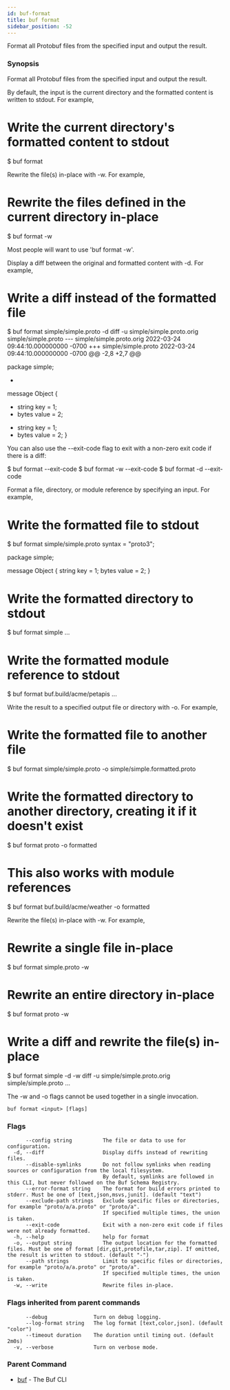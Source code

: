 ```yaml
---
id: buf-format
title: buf format
sidebar_position: -52
---
```

Format all Protobuf files from the specified input and output the result.

### Synopsis

Format all Protobuf files from the specified input and output the result.

By default, the input is the current directory and the formatted content is written to stdout. For example,

# Write the current directory&#39;s formatted content to stdout
$ buf format

Rewrite the file(s) in-place with -w. For example,

# Rewrite the files defined in the current directory in-place
$ buf format -w

Most people will want to use &#39;buf format -w&#39;.

Display a diff between the original and formatted content with -d. For example,

# Write a diff instead of the formatted file
$ buf format simple/simple.proto -d
diff -u simple/simple.proto.orig simple/simple.proto
--- simple/simple.proto.orig	2022-03-24 09:44:10.000000000 -0700
+++ simple/simple.proto	2022-03-24 09:44:10.000000000 -0700
@@ -2,8 +2,7 @@

 package simple;

-
 message Object {
-    string key = 1;
-   bytes value = 2;
+  string key = 1;
+  bytes value = 2;
 }

You can also use the --exit-code flag to exit with a non-zero exit code if there is a diff:

$ buf format --exit-code
$ buf format -w --exit-code
$ buf format -d --exit-code

Format a file, directory, or module reference by specifying an input. For example,

# Write the formatted file to stdout
$ buf format simple/simple.proto
syntax = &#34;proto3&#34;;

package simple;

message Object {
  string key = 1;
  bytes value = 2;
}

# Write the formatted directory to stdout
$ buf format simple
...

# Write the formatted module reference to stdout
$ buf format buf.build/acme/petapis
...

Write the result to a specified output file or directory with -o. For example,

# Write the formatted file to another file
$ buf format simple/simple.proto -o simple/simple.formatted.proto

# Write the formatted directory to another directory, creating it if it doesn&#39;t exist
$ buf format proto -o formatted

# This also works with module references
$ buf format buf.build/acme/weather -o formatted

Rewrite the file(s) in-place with -w. For example,

# Rewrite a single file in-place
$ buf format simple.proto -w

# Rewrite an entire directory in-place
$ buf format proto -w

# Write a diff and rewrite the file(s) in-place
$ buf format simple -d -w
diff -u simple/simple.proto.orig simple/simple.proto
...

The -w and -o flags cannot be used together in a single invocation.

```
buf format <input> [flags]
```

### Flags

```
      --config string          The file or data to use for configuration.
  -d, --diff                   Display diffs instead of rewriting files.
      --disable-symlinks       Do not follow symlinks when reading sources or configuration from the local filesystem.
                               By default, symlinks are followed in this CLI, but never followed on the Buf Schema Registry.
      --error-format string    The format for build errors printed to stderr. Must be one of [text,json,msvs,junit]. (default "text")
      --exclude-path strings   Exclude specific files or directories, for example "proto/a/a.proto" or "proto/a".
                               If specified multiple times, the union is taken.
      --exit-code              Exit with a non-zero exit code if files were not already formatted.
  -h, --help                   help for format
  -o, --output string          The output location for the formatted files. Must be one of format [dir,git,protofile,tar,zip]. If omitted, the result is written to stdout. (default "-")
      --path strings           Limit to specific files or directories, for example "proto/a/a.proto" or "proto/a".
                               If specified multiple times, the union is taken.
  -w, --write                  Rewrite files in-place.
```

### Flags inherited from parent commands

```
      --debug               Turn on debug logging.
      --log-format string   The log format [text,color,json]. (default "color")
      --timeout duration    The duration until timing out. (default 2m0s)
  -v, --verbose             Turn on verbose mode.
```

### Parent Command

* [buf](buf.md)	 - The Buf CLI
